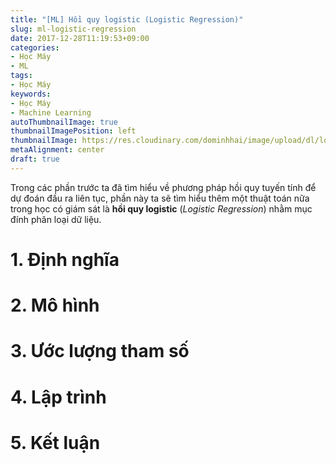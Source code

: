 ```yaml
---
title: "[ML] Hồi quy logistic (Logistic Regression)"
slug: ml-logistic-regression
date: 2017-12-28T11:19:53+09:00
categories:
- Học Máy
- ML
tags:
- Học Máy
keywords:
- Học Máy
- Machine Learning
autoThumbnailImage: true
thumbnailImagePosition: left
thumbnailImage: https://res.cloudinary.com/dominhhai/image/upload/dl/logo.png
metaAlignment: center
draft: true
---
```

Trong các phần trước ta đã tìm hiểu về phương pháp hồi quy tuyến tính để dự đoán đầu ra liên tục, phần này ta sẽ tìm hiểu thêm một thuật toán nữa trong học có giám sát là **hồi quy logistic** (*Logistic Regression*) nhằm mục đính phân loại dữ liệu.
<!--more-->
<!--toc-->
# 1. Định nghĩa
# 2. Mô hình
# 3. Ước lượng tham số
# 4. Lập trình
# 5. Kết luận
